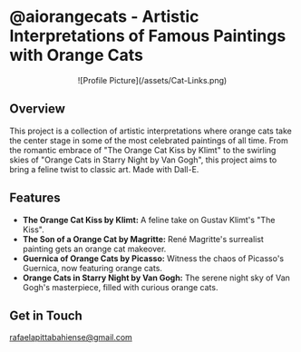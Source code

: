# @aiorangecats - Artistic Interpretations of Famous Paintings with Orange Cats

<p align="center">
![Profile Picture](/assets/Cat-Links.png) </p>

## Overview

This project is a collection of artistic interpretations where orange cats take the center stage in some of the most celebrated paintings of all time. From the romantic embrace of "The Orange Cat Kiss by Klimt" to the swirling skies of "Orange Cats in Starry Night by Van Gogh", this project aims to bring a feline twist to classic art. Made with Dall-E.

## Features

- **The Orange Cat Kiss by Klimt:** A feline take on Gustav Klimt's "The Kiss".
- **The Son of a Orange Cat by Magritte:** René Magritte's surrealist painting gets an orange cat makeover.
- **Guernica of Orange Cats by Picasso:** Witness the chaos of Picasso's Guernica, now featuring orange cats.
- **Orange Cats in Starry Night by Van Gogh:** The serene night sky of Van Gogh's masterpiece, filled with curious orange cats.

## Get in Touch

rafaelapittabahiense@gmail.com
